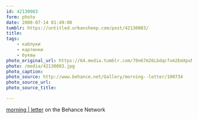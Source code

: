 ```yaml
---
id: 42130083
form: photo
date: 2008-07-14 01:49:00
tumblr: https://untitled.urbansheep.com/post/42130083/
title:
tags:
    - каблуки
    - картинки
    - буквы
photo_original_url: https://64.media.tumblr.com/78n67m26Lbdqcfxm2EmXpxN6_640.jpg
photo: /media/42130083.jpg
photo_caption: 
photo_source: http://www.behance.net/Gallery/morning--letter/100734
photo_source_url:
photo_source_title:

---
```


<p><a href="http://www.behance.net/Gallery/morning--letter/100734">morning | letter</a> on the Behance Network</p>
